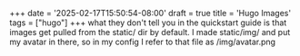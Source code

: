 +++
date = '2025-02-17T15:50:54-08:00'
draft = true
title = 'Hugo Images'
tags = ["hugo"]
+++
what they don't tell you in the quickstart guide is that images get pulled from the static/ dir by default.  I made static/img/ and put my avatar in there, so in my config I refer to that file as /img/avatar.png
